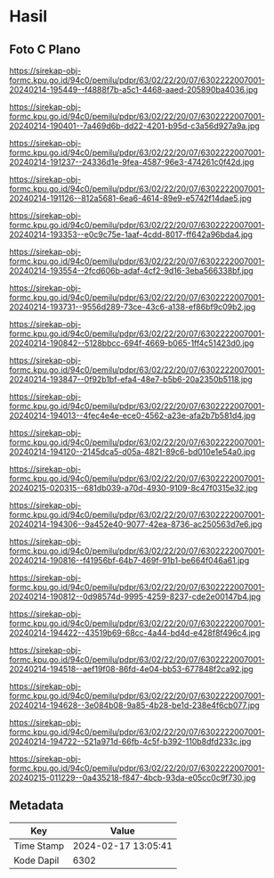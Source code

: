 # Hasil

## Foto C Plano

https://sirekap-obj-formc.kpu.go.id/94c0/pemilu/pdpr/63/02/22/20/07/6302222007001-20240214-195449--f4888f7b-a5c1-4468-aaed-205890ba4036.jpg

https://sirekap-obj-formc.kpu.go.id/94c0/pemilu/pdpr/63/02/22/20/07/6302222007001-20240214-190401--7a469d6b-dd22-4201-b95d-c3a56d927a9a.jpg

https://sirekap-obj-formc.kpu.go.id/94c0/pemilu/pdpr/63/02/22/20/07/6302222007001-20240214-191237--24336d1e-9fea-4587-96e3-474261c0f42d.jpg

https://sirekap-obj-formc.kpu.go.id/94c0/pemilu/pdpr/63/02/22/20/07/6302222007001-20240214-191126--812a5681-6ea6-4614-89e9-e5742f14dae5.jpg

https://sirekap-obj-formc.kpu.go.id/94c0/pemilu/pdpr/63/02/22/20/07/6302222007001-20240214-193353--e0c9c75e-1aaf-4cdd-8017-ff642a96bda4.jpg

https://sirekap-obj-formc.kpu.go.id/94c0/pemilu/pdpr/63/02/22/20/07/6302222007001-20240214-193554--2fcd606b-adaf-4cf2-9d16-3eba566338bf.jpg

https://sirekap-obj-formc.kpu.go.id/94c0/pemilu/pdpr/63/02/22/20/07/6302222007001-20240214-193731--9556d289-73ce-43c6-a138-ef86bf9c09b2.jpg

https://sirekap-obj-formc.kpu.go.id/94c0/pemilu/pdpr/63/02/22/20/07/6302222007001-20240214-190842--5128bbcc-694f-4669-b065-1ff4c51423d0.jpg

https://sirekap-obj-formc.kpu.go.id/94c0/pemilu/pdpr/63/02/22/20/07/6302222007001-20240214-193847--0f92b1bf-efa4-48e7-b5b6-20a2350b5118.jpg

https://sirekap-obj-formc.kpu.go.id/94c0/pemilu/pdpr/63/02/22/20/07/6302222007001-20240214-194013--4fec4e4e-ece0-4562-a23e-afa2b7b581d4.jpg

https://sirekap-obj-formc.kpu.go.id/94c0/pemilu/pdpr/63/02/22/20/07/6302222007001-20240214-194120--2145dca5-d05a-4821-89c6-bd010e1e54a0.jpg

https://sirekap-obj-formc.kpu.go.id/94c0/pemilu/pdpr/63/02/22/20/07/6302222007001-20240215-020315--681db039-a70d-4930-9109-8c47f0315e32.jpg

https://sirekap-obj-formc.kpu.go.id/94c0/pemilu/pdpr/63/02/22/20/07/6302222007001-20240214-194306--9a452e40-9077-42ea-8736-ac250563d7e6.jpg

https://sirekap-obj-formc.kpu.go.id/94c0/pemilu/pdpr/63/02/22/20/07/6302222007001-20240214-190816--f41956bf-64b7-469f-91b1-be664f046a61.jpg

https://sirekap-obj-formc.kpu.go.id/94c0/pemilu/pdpr/63/02/22/20/07/6302222007001-20240214-190812--0d98574d-9995-4259-8237-cde2e00147b4.jpg

https://sirekap-obj-formc.kpu.go.id/94c0/pemilu/pdpr/63/02/22/20/07/6302222007001-20240214-194422--43519b69-68cc-4a44-bd4d-e428f8f496c4.jpg

https://sirekap-obj-formc.kpu.go.id/94c0/pemilu/pdpr/63/02/22/20/07/6302222007001-20240214-194518--aef19f08-86fd-4e04-bb53-677848f2ca92.jpg

https://sirekap-obj-formc.kpu.go.id/94c0/pemilu/pdpr/63/02/22/20/07/6302222007001-20240214-194628--3e084b08-9a85-4b28-be1d-238e4f6cb077.jpg

https://sirekap-obj-formc.kpu.go.id/94c0/pemilu/pdpr/63/02/22/20/07/6302222007001-20240214-194722--521a971d-66fb-4c5f-b392-110b8dfd233c.jpg

https://sirekap-obj-formc.kpu.go.id/94c0/pemilu/pdpr/63/02/22/20/07/6302222007001-20240215-011229--0a435218-f847-4bcb-93da-e05cc0c9f730.jpg


## Metadata

| Key        | Value               |
| ---------- | ------------------- |
| Time Stamp | 2024-02-17 13:05:41 |
| Kode Dapil | 6302                |




